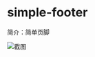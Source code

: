 # simple-footer

简介：简单页脚

![截图](https://img.alicdn.com/tfs/TB1rnmNouuSBuNjy1XcXXcYjFXa-2390-170.png)
